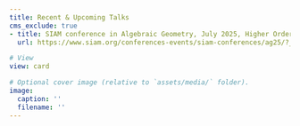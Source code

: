 ```yaml
---
title: Recent & Upcoming Talks
cms_exclude: true
- title: SIAM conference in Algebraic Geometry, July 2025, Higher Order Cumulants for Identifying Discrete Lyapunov Models
  url: https://www.siam.org/conferences-events/siam-conferences/ag25/?_ga=2.203990553.80085636.1741865617-812096235.1728568185

# View
view: card

# Optional cover image (relative to `assets/media/` folder).
image:
  caption: ''
  filename: ''
---
```

